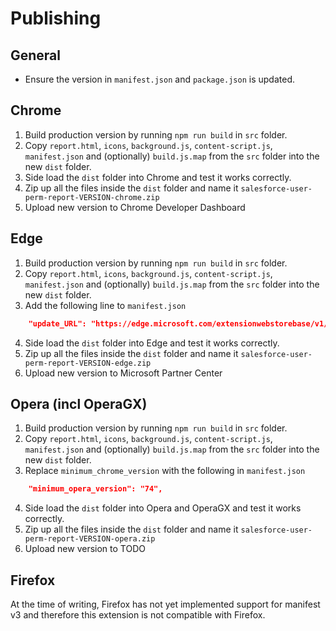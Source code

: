 # Publishing

## General
- Ensure the version in `manifest.json` and `package.json` is updated.

## Chrome
1. Build production version by running `npm run build` in `src` folder.
2. Copy `report.html`, `icons`, `background.js`, `content-script.js`, `manifest.json` and (optionally) `build.js.map` from the `src` folder into the new `dist` folder.
3. Side load the `dist` folder into Chrome and test it works correctly.
4. Zip up all the files inside the `dist` folder and name it `salesforce-user-perm-report-VERSION-chrome.zip`
5. Upload new version to Chrome Developer Dashboard

## Edge

1. Build production version by running `npm run build` in `src` folder.
2. Copy `report.html`, `icons`, `background.js`, `content-script.js`, `manifest.json` and (optionally) `build.js.map` from the `src` folder into the new `dist` folder.
3. Add the following line to `manifest.json`
```json
    "update_URL": "https://edge.microsoft.com/extensionwebstorebase/v1/crx",
```
4. Side load the `dist` folder into Edge and test it works correctly.
5. Zip up all the files inside the `dist` folder and name it `salesforce-user-perm-report-VERSION-edge.zip`
6. Upload new version to Microsoft Partner Center

## Opera (incl OperaGX)

1. Build production version by running `npm run build` in `src` folder.
2. Copy `report.html`, `icons`, `background.js`, `content-script.js`, `manifest.json` and (optionally) `build.js.map` from the `src` folder into the new `dist` folder.
3. Replace `minimum_chrome_version` with the following in `manifest.json`
```json
    "minimum_opera_version": "74",
```
4. Side load the `dist` folder into Opera and OperaGX and test it works correctly.
5. Zip up all the files inside the `dist` folder and name it `salesforce-user-perm-report-VERSION-opera.zip`
6. Upload new version to TODO

## Firefox

At the time of writing, Firefox has not yet implemented support for manifest v3 and therefore this extension is not compatible with Firefox.